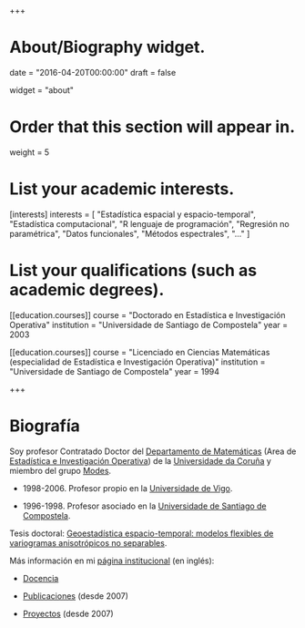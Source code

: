 +++
# About/Biography widget.

date = "2016-04-20T00:00:00"
draft = false

widget = "about"

# Order that this section will appear in.
weight = 5


# List your academic interests.
[interests]
  interests = [
    "Estadística espacial y espacio-temporal",
    "Estadística computacional",
    "R lenguaje de programación",
    "Regresión no paramétrica", 
    "Datos funcionales",
    "Métodos espectrales",
    "..."
  ]


# List your qualifications (such as academic degrees).
[[education.courses]]
  course = "Doctorado en Estadística e Investigación Operativa"
  institution = "Universidade de Santiago de Compostela"
  year = 2003

[[education.courses]]
  course = "Licenciado en Ciencias Matemáticas (especialidad de Estadística e Investigación Operativa)"
  institution = "Universidade de Santiago de Compostela"
  year = 1994

 
+++

# Biografía

Soy profesor Contratado Doctor 
del [Departamento de Matemáticas](http://dm.udc.es) 
(Area de [Estadística e Investigación Operativa](http://dm.udc.es/matematicas/es/node/41)) 
de la [Universidade da Coruña](http://www.udc.gal) 
y miembro del grupo [Modes](http://dm.udc.es/modes/). 

* 1998-2006. Profesor propio en la [Universidade de Vigo](https://uvigo.gal).

* 1996-1998. Profesor asociado en la [Universidade de Santiago de Compostela](https://www.usc.gal).

Tesis doctoral: [Geoestadística espacio-temporal: 
modelos flexibles de variogramas anisotrópicos no separables](/Geoestadistica_espacio-temporal.pdf).

Más información en mi [página institucional](http://dm.udc.es/staff/ruben_fernandez/) (en inglés):

* [Docencia](http://dm.udc.es/staff/ruben_fernandez/teaching.php)

* [Publicaciones](http://dm.udc.es/staff/ruben_fernandez/publications.php) (desde 2007)

* [Proyectos](http://dm.udc.es/staff/ruben_fernandez/projects.php) (desde 2007)